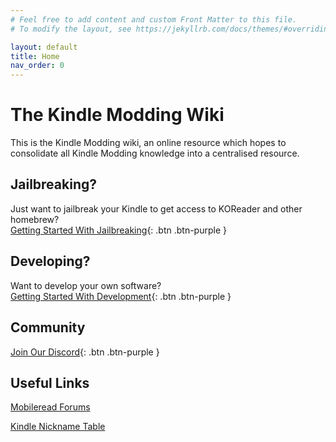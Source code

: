 ```yaml
---
# Feel free to add content and custom Front Matter to this file.
# To modify the layout, see https://jekyllrb.com/docs/themes/#overriding-theme-defaults

layout: default
title: Home
nav_order: 0
---
```


# The Kindle Modding Wiki
This is the Kindle Modding wiki, an online resource which hopes to consolidate all Kindle Modding knowledge into a centralised resource.

## Jailbreaking?
Just want to jailbreak your Kindle to get access to KOReader and other homebrew?
<br/>
[Getting Started With Jailbreaking](/jailbreaking/getting-started){: .btn .btn-purple }

## Developing?
Want to develop your own software?
<br/>
[Getting Started With Development](/kindle-dev/getting-started){: .btn .btn-purple }

## Community
[Join Our Discord](https://dsc.gg/kindle-modding){: .btn .btn-purple }

## Useful Links
[Mobileread Forums](https://www.mobileread.com/forums/forumdisplay.php?f=150)

[Kindle Nickname Table](https://wiki.mobileread.com/wiki/Kindle_Serial_Numbers)